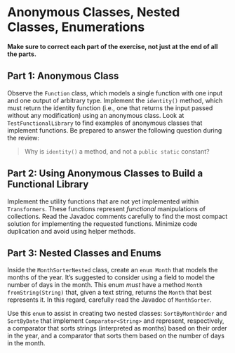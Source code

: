 # Anonymous Classes, Nested Classes, Enumerations

**Make sure to correct each part of the exercise, not just at the end of all the parts.**

## Part 1: Anonymous Class

Observe the `Function` class, which models a single function with one input and one output of arbitrary type.
Implement the `identity()` method, which must return the identity function 
(i.e., one that returns the input passed without any modification)
using an anonymous class.
Look at `TestFunctionalLibrary` to find examples of anonymous classes that implement functions.
Be prepared to answer the following question during the review:
> Why is `identity()` a method, and not a `public static` constant?

## Part 2: Using Anonymous Classes to Build a Functional Library

Implement the utility functions that are not yet implemented within `Transformers`.
These functions represent *functional* manipulations of collections.
Read the Javadoc comments carefully to find the most compact solution for implementing the requested functions.
Minimize code duplication and avoid using helper methods.

## Part 3: Nested Classes and Enums

Inside the `MonthSorterNested` class, create an `enum Month` that models the months of the year.
It’s suggested to consider using a field to model the number of days in the month.
This enum *must* have a method `Month fromString(String)` that, given a text string, returns the `Month`
that best represents it. In this regard, carefully read the Javadoc of `MonthSorter`.

Use this `enum` to assist in creating two nested classes: `SortByMonthOrder` and `SortByDate`
that implement `Comparator<String>` and represent, respectively, a comparator that sorts strings
(interpreted as months) based on their order in the year, and a comparator that sorts them based on the number
of days in the month.

